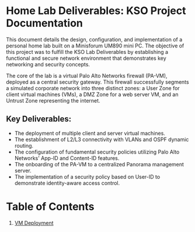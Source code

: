 # Home Lab Deliverables: KSO Project Documentation
This document details the design, configuration, and implementation of a personal home lab built on a Minisforum UM890 mini PC. The objective of this project was to fulfill the KSO Lab Deliverables by establishing a functional and secure network environment that demonstrates key networking and security concepts.

The core of the lab is a virtual Palo Alto Networks firewall (PA-VM), deployed as a central security gateway. This firewall successfully segments a simulated corporate network into three distinct zones: a User Zone for client virtual machines (VMs), a DMZ Zone for a web server VM, and an Untrust Zone representing the internet.

## Key Deliverables:
* The deployment of multiple client and server virtual machines.
* The establishment of L2/L3 connectivity with VLANs and OSPF dynamic routing.
* The configuration of fundamental security policies utilizing Palo Alto Networks' App-ID and Content-ID features.
* The onboarding of the PA-VM to a centralized Panorama management server.
* The implementation of a security policy based on User-ID to demonstrate identity-aware access control.

# Table of Contents
1. [VM Deployment](VM_Deplyment.md)
